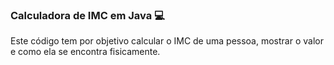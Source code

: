 ### Calculadora de IMC em Java :computer:



Este código tem por objetivo calcular o IMC de uma pessoa, mostrar o valor e como ela se encontra fisicamente. 

